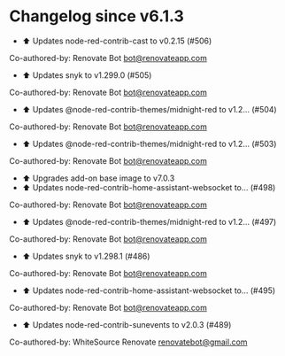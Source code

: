 # Changelog since v6.1.3
- :arrow_up: Updates node-red-contrib-cast to v0.2.15 (#506)

Co-authored-by: Renovate Bot <bot@renovateapp.com> 
- :arrow_up: Updates snyk to v1.299.0 (#505)

Co-authored-by: Renovate Bot <bot@renovateapp.com> 
- :arrow_up: Updates @node-red-contrib-themes/midnight-red to v1.2… (#504)

Co-authored-by: Renovate Bot <bot@renovateapp.com> 
- :arrow_up: Updates @node-red-contrib-themes/midnight-red to v1.2… (#503)

Co-authored-by: Renovate Bot <bot@renovateapp.com> 
- :arrow_up: Upgrades add-on base image to v7.0.3 
- :arrow_up: Updates node-red-contrib-home-assistant-websocket to… (#498)

Co-authored-by: Renovate Bot <bot@renovateapp.com> 
- :arrow_up: Updates @node-red-contrib-themes/midnight-red to v1.2… (#497)

Co-authored-by: Renovate Bot <bot@renovateapp.com> 
- :arrow_up: Updates snyk to v1.298.1 (#486)

Co-authored-by: Renovate Bot <bot@renovateapp.com> 
- :arrow_up: Updates node-red-contrib-home-assistant-websocket to… (#495)

Co-authored-by: Renovate Bot <bot@renovateapp.com> 
- :arrow_up: Updates node-red-contrib-sunevents to v2.0.3 (#489)

Co-authored-by: WhiteSource Renovate <renovatebot@gmail.com> 
